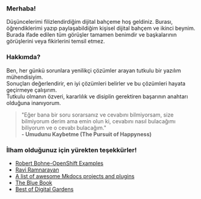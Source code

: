 ### Merhaba! 
Düşüncelerimi filizlendirdiğim dijital bahçeme hoş geldiniz.
Burası, öğrendiklerimi yazıp paylaşabildiğim kişisel dijital bahçem ve ikinci beynim. Burada ifade edilen tüm görüşler tamamen benimdir ve başkalarının görüşlerini veya fikirlerini temsil etmez.

### Hakkımda?  
Ben, her günkü sorunlara yenilikçi çözümler arayan tutkulu bir yazılım mühendisiyim.  
Sonuçları değerlendirir, en iyi çözümleri belirler ve bu çözümleri hayata geçirmeye çalışırım.  
Tutkulu olmanın özveri, kararlılık ve disiplin gerektiren başarının anahtarı olduğuna inanıyorum.

> "Eğer bana bir soru sorarsanız ve cevabını bilmiyorsam, size bilmiyorum derim ama emin olun ki, cevabını nasıl bulacağımı biliyorum ve o cevabı bulacağım."  
**- Umudunu Kaybetme (The Pursuit of Happyness)**  

### İlham olduğunuz için yürekten teşekkürler!  

* [Robert Bohne-OpenShift Examples](https://github.com/openshift-examples)
* [Ravi Ramnarayan](https://github.com/raviram203)
* [A list of awesome Mkdocs projects and plugins](https://github.com/mkdocs/catalog)
* [The Blue Book](https://lyz-code.github.io/blue-book/writing/writing/)
* [Best of Digital Gardens](https://github.com/lyz-code/best-of-digital-gardens)